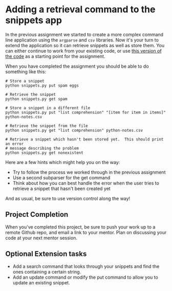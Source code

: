 [//]: <> (author: Joe Turner)
[//]: <> (type: code from scratch)
[//]: <> (time: 90)

# Adding a retrieval command to the snippets app

In the previous assignment we started to create a more complex command line application using the `argparse` and `csv` libraries. Now it's your turn to extend the application so it can retrieve snippets as well as store them. You can either continue to work from your existing code, or use [this version of the code](https://gist.github.com/oampo/2e450ecc138a2a7dee55) as a starting point for the assignment.

When you have completed the assignment you should be able to do something like this:

```console
# Store a snippet
python snippets.py put spam eggs

# Retrieve the snippet
python snippets.py get spam

# Store a snippet in a different file
python snippets.py put "list comprehension" "[item for item in items]" python-notes.csv

# Retrieve the snippet from the file
python snippets.py get "list comprehension" python-notes.csv

# Retrieve a snippet which hasn't been stored yet.  This should print an error
# message describing the problem
python snippets.py get nonexistent  
```

Here are a few hints which might help you on the way:

* Try to follow the process we worked through in the previous assignment
* Use a second subparser for the get command
* Think about how you can best handle the error when the user tries to retrieve a snippet that hasn't been created yet

And as usual, be sure to use version control along the way!

## Project Completion

When you've completed this project, be sure to push your work up to a remote Github repo, and email a link to your mentor. Plan on discussing your code at your next mentor session.

## Optional Extension tasks

* Add a search command that looks through your snippets and find the ones containing a certain string.
* Add an update command or modify the put command to allow you to update an existing snippet.

